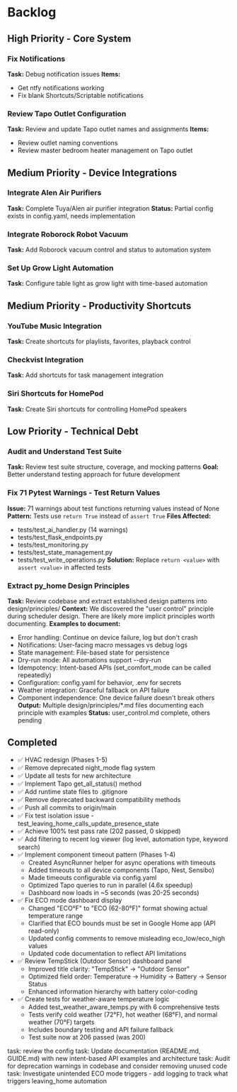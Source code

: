 # Backlog

## High Priority - Core System

### Fix Notifications
**Task:** Debug notification issues
**Items:**
- Get ntfy notifications working
- Fix blank Shortcuts/Scriptable notifications

### Review Tapo Outlet Configuration
**Task:** Review and update Tapo outlet names and assignments
**Items:**
- Review outlet naming conventions
- Review master bedroom heater management on Tapo outlet


## Medium Priority - Device Integrations

### Integrate Alen Air Purifiers
**Task:** Complete Tuya/Alen air purifier integration
**Status:** Partial config exists in config.yaml, needs implementation

### Integrate Roborock Robot Vacuum
**Task:** Add Roborock vacuum control and status to automation system

### Set Up Grow Light Automation
**Task:** Configure table light as grow light with time-based automation


## Medium Priority - Productivity Shortcuts

### YouTube Music Integration
**Task:** Create shortcuts for playlists, favorites, playback control

### Checkvist Integration
**Task:** Add shortcuts for task management integration

### Siri Shortcuts for HomePod
**Task:** Create Siri shortcuts for controlling HomePod speakers


## Low Priority - Technical Debt

### Audit and Understand Test Suite
**Task:** Review test suite structure, coverage, and mocking patterns
**Goal:** Better understand testing approach for future development

### Fix 71 Pytest Warnings - Test Return Values
**Issue:** 71 warnings about test functions returning values instead of None
**Pattern:** Tests use `return True` instead of `assert True`
**Files Affected:**
- tests/test_ai_handler.py (14 warnings)
- tests/test_flask_endpoints.py
- tests/test_monitoring.py
- tests/test_state_management.py
- tests/test_write_operations.py
**Solution:** Replace `return <value>` with `assert <value>` in affected tests

### Extract py_home Design Principles
**Task:** Review codebase and extract established design patterns into design/principles/
**Context:** We discovered the "user control" principle during scheduler design. There are likely more implicit principles worth documenting.
**Examples to document:**
- Error handling: Continue on device failure, log but don't crash
- Notifications: User-facing macro messages vs debug logs
- State management: File-based state for persistence
- Dry-run mode: All automations support --dry-run
- Idempotency: Intent-based APIs (set_comfort_mode can be called repeatedly)
- Configuration: config.yaml for behavior, .env for secrets
- Weather integration: Graceful fallback on API failure
- Component independence: One device failure doesn't break others
**Output:** Multiple design/principles/*.md files documenting each principle with examples
**Status:** user_control.md complete, others pending

## Completed
- ✅ HVAC redesign (Phases 1-5)
- ✅ Remove deprecated night_mode flag system
- ✅ Update all tests for new architecture
- ✅ Implement Tapo get_all_status() method
- ✅ Add runtime state files to .gitignore
- ✅ Remove deprecated backward compatibility methods
- ✅ Push all commits to origin/main
- ✅ Fix test isolation issue - test_leaving_home_calls_update_presence_state
- ✅ Achieve 100% test pass rate (202 passed, 0 skipped)
- ✅ Add filtering to recent log viewer (log level, automation type, keyword search)
- ✅ Implement component timeout pattern (Phases 1-4)
  - Created AsyncRunner helper for async operations with timeouts
  - Added timeouts to all device components (Tapo, Nest, Sensibo)
  - Made timeouts configurable via config.yaml
  - Optimized Tapo queries to run in parallel (4.6x speedup)
  - Dashboard now loads in ~5 seconds (was 20-25 seconds)
- ✅ Fix ECO mode dashboard display
  - Changed "ECO°F" to "ECO (62-80°F)" format showing actual temperature range
  - Clarified that ECO bounds must be set in Google Home app (API read-only)
  - Updated config comments to remove misleading eco_low/eco_high values
  - Updated code documentation to reflect API limitations
- ✅ Review TempStick (Outdoor Sensor) dashboard panel
  - Improved title clarity: "TempStick" → "Outdoor Sensor"
  - Optimized field order: Temperature → Humidity → Battery → Sensor Status
  - Enhanced information hierarchy with battery color-coding
- ✅ Create tests for weather-aware temperature logic
  - Added test_weather_aware_temps.py with 6 comprehensive tests
  - Tests verify cold weather (72°F), hot weather (68°F), and normal weather (70°F) targets
  - Includes boundary testing and API failure fallback
  - Test suite now at 206 passed (was 200)

task: review the config
task: Update documentation (README.md, GUIDE.md) with new intent-based API examples and architecture
task: Audit for deprecation warnings in codebase and consider removing unused code
task: Investigate unintended ECO mode triggers - add logging to track what triggers leaving_home automation
